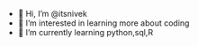 - 👋 Hi, I’m @itsnivek
- 👀 I’m interested in learning more about coding
- 🌱 I’m currently learning python,sql,R


<!---
itsnivek/itsnivek is a ✨ special ✨ repository because its `README.md` (this file) appears on your GitHub profile.
You can click the Preview link to take a look at your changes.
--->
